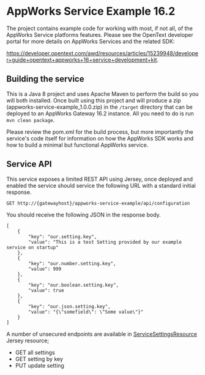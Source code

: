 # AppWorks Service Example 16.2

The project contains example code for working with most, if not all, of the AppWorks Service platforms features. Please
see the OpenText developer portal for more details on AppWorks Services and the related SDK:  

https://developer.opentext.com/awd/resources/articles/15239948/developer+guide+opentext+appworks+16+service+development+kit.
 
## Building the service
 
This is a Java 8 project and uses Apache Maven to perform the build so you will both installed. Once built using this 
project and will produce a zip (appworks-service-example_1.0.0.zip) in the `/target` directory that can be deployed 
to an AppWorks Gateway 16.2 instance. All you need to do is run `mvn clean package`.

Please review the pom.xml for the build process, but more importantly the service's code itself for information on 
how the AppWorks SDK works and how to build a minimal but functional AppWorks service.

## Service API

This service exposes a limited REST API using Jersey, once deployed and enabled the service should service the following URL 
with a standard initial response.

`GET http://{gatewayhost}/appworks-service-example/api/configuration` 

You should receive the following JSON in the response body.

```
[
    {
        "key": "our.setting.key",
        "value": "This is a test Setting provided by our example service on startup"
    },
    {
        "key": "our.number.setting.key",
        "value": 999
    },
    {
        "key": "our.boolean.setting.key",
        "value": true
    },
    {
        "key": "our.json.setting.key",
        "value": "{\"somefield\": \"Some value\"}"
    }
]
```

A number of unsecured endpoints are available in [ServiceSettingsResource](https://github.com/opentext/appworks-service-example/blob/master/src/main/java/com/appworks/service/example/api/ServiceSettingsResource.java) Jersey resource;
- GET all settings
- GET setting by key
- PUT update setting 
